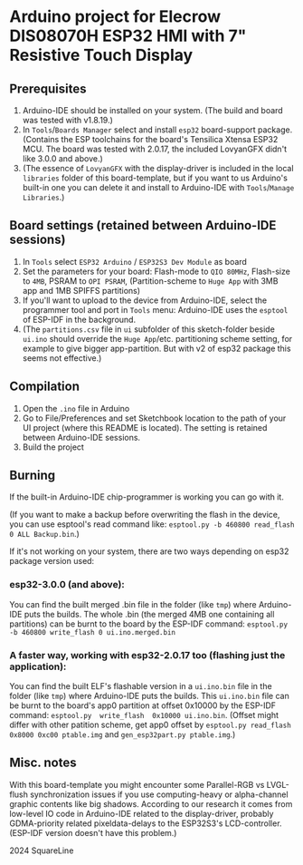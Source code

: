 # Arduino project for Elecrow DIS08070H ESP32 HMI with 7" Resistive Touch Display


## Prerequisites

1. Arduino-IDE should be installed on your system. (The build and board was tested with v1.8.19.)
2. In `Tools`/`Boards Manager` select and install `esp32` board-support package. (Contains the ESP toolchains for the board's Tensilica Xtensa ESP32 MCU. The board was tested with 2.0.17, the included LovyanGFX didn't like 3.0.0 and above.)
3. (The essence of `LovyanGFX` with the display-driver is included in the local `libraries` folder of this board-template, but if you want to us Arduino's built-in one you can delete it and install to Arduino-IDE with `Tools`/`Manage Libraries`.)


## Board settings (retained between Arduino-IDE sessions)

1. In `Tools` select `ESP32 Arduino` / `ESP32S3 Dev Module` as board
2. Set the parameters for your board: Flash-mode to `QIO 80MHz`, Flash-size to `4MB`, PSRAM to `OPI PSRAM`, (Partition-scheme to `Huge App` with 3MB app and 1MB SPIFFS partitions)
3. If you'll want to upload to the device from Arduino-IDE, select the programmer tool and port in `Tools` menu: Arduino-IDE uses the `esptool` of ESP-IDF in the background.
4. (The `partitions.csv` file in `ui` subfolder of this sketch-folder beside `ui.ino` should override the `Huge App`/etc. partitioning scheme setting, for example to give bigger app-partition. But with v2 of esp32 package this seems not effective.)


## Compilation

1. Open the `.ino` file in Arduino
2. Go to File/Preferences and set Sketchbook location to the path of your UI project (where this README is located). The setting is retained between Arduino-IDE sessions.
3. Build the project


## Burning

If the built-in Arduino-IDE chip-programmer is working you can go with it.

(If you want to make a backup before overwriting the flash in the device, you can use esptool's read command like: `esptool.py -b 460800 read_flash 0 ALL Backup.bin`.)

If it's not working on your system, there are two ways depending on esp32 package version used:

### esp32-3.0.0 (and above):
You can find the built merged .bin file in the folder (like `tmp`) where Arduino-IDE puts the builds.
The whole .bin (the merged 4MB one containing all partitions) can be burnt to the board by the ESP-IDF command: `esptool.py -b 460800 write_flash 0 ui.ino.merged.bin`

### A faster way, working with esp32-2.0.17 too (flashing just the application):
You can find the built ELF's flashable version in a `ui.ino.bin` file in the folder (like `tmp`) where Arduino-IDE puts the builds.
This `ui.ino.bin` file can be burnt to the board's app0 partition at offset 0x10000 by the ESP-IDF command: `esptool.py  write_flash  0x10000 ui.ino.bin`. (Offset might differ with other patition scheme, get app0 offset by `esptool.py read_flash 0x8000 0xc00 ptable.img` and `gen_esp32part.py ptable.img`.)


## Misc. notes

With this board-template you might encounter some Parallel-RGB vs LVGL-flush synchronization issues if you use computing-heavy or alpha-channel graphic contents like big shadows. According to our research it comes from low-level IO code in Arduino-IDE related to the display-driver, probably GDMA-priority related pixeldata-delays to the ESP32S3's LCD-controller. (ESP-IDF version doesn't have this problem.)


2024 SquareLine

